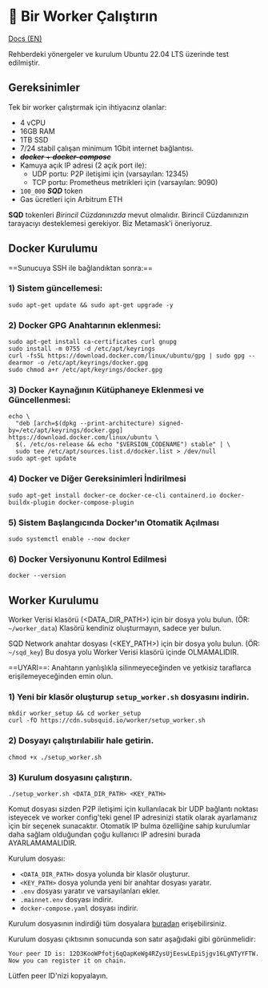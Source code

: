 # 🦑 Bir Worker Çalıştırın
[Docs (EN)](https://docs.sqd.dev/subsquid-network/participate/worker/)

Rehberdeki yönergeler ve kurulum Ubuntu 22.04 LTS üzerinde test edilmiştir.

## Gereksinimler 
Tek bir worker çalıştırmak için ihtiyacınz olanlar:

* 4 vCPU
* 16GB RAM
* 1TB SSD
* 7/24 stabil çalışan minimum 1Gbit internet bağlantısı.
* ~~***docker*** + ***docker-compose***~~
* Kamuya açık IP adresi (2 açık port ile):
  - UDP portu: P2P iletişimi için (varsayılan: 12345)
  - TCP portu: Prometheus metrikleri için (varsayılan: 9090)
* `100_000` ***SQD*** token
* Gas ücretleri için Arbitrum ETH

**SQD** tokenleri *Birincil Cüzdanınızda* mevut olmalıdır.
Birincil Cüzdanınızın tarayacıyı desteklemesi gerekiyor. Biz Metamask'i 
öneriyoruz.


## Docker Kurulumu
==Sunucuya SSH ile bağlandıktan sonra:==

### 1) Sistem güncellemesi:
```
sudo apt-get update && sudo apt-get upgrade -y

```

### 2) Docker GPG Anahtarının eklenmesi:
```
sudo apt-get install ca-certificates curl gnupg
sudo install -m 0755 -d /etc/apt/keyrings
curl -fsSL https://download.docker.com/linux/ubuntu/gpg | sudo gpg --dearmor -o /etc/apt/keyrings/docker.gpg
sudo chmod a+r /etc/apt/keyrings/docker.gpg
```

### 3) Docker Kaynağının Kütüphaneye Eklenmesi ve  Güncellenmesi:
```
echo \
  "deb [arch=$(dpkg --print-architecture) signed-by=/etc/apt/keyrings/docker.gpg] https://download.docker.com/linux/ubuntu \
  $(. /etc/os-release && echo "$VERSION_CODENAME") stable" | \
  sudo tee /etc/apt/sources.list.d/docker.list > /dev/null
sudo apt-get update
```

### 4) Docker ve Diğer Gereksinimleri İndirilmesi
```
sudo apt-get install docker-ce docker-ce-cli containerd.io docker-buildx-plugin docker-compose-plugin
```

### 5) Sistem Başlangıcında Docker'ın Otomatik Açılması
```
sudo systemctl enable --now docker
```

### 6) Docker Versiyonunu Kontrol Edilmesi
```
docker --version
```


## Worker Kurulumu
Worker Verisi klasörü (<DATA_DIR_PATH>) için bir dosya yolu bulun. (ÖR:
`~/worker_data`)
Klasörü kendiniz oluşturmayın, sadece yer bulun.

SQD Network anahtar dosyası (<KEY_PATH>) için bir dosya yolu bulun. (ÖR:
`~/sqd_key`) 
Bu dosya yolu Worker Verisi klasörü içinde OLMAMALIDIR.

==UYARI==: Anahtarın yanlışlıkla silinmeyeceğinden ve yetkisiz taraflarca
erişilemeyeceğinden emin olun.

### 1) Yeni bir klasör oluşturup `setup_worker.sh` dosyasını indirin.

```
mkdir worker_setup && cd worker_setup
curl -fO https://cdn.subsquid.io/worker/setup_worker.sh
```

### 2) Dosyayı çalıştırılabilir hale getirin.

```
chmod +x ./setup_worker.sh
```

### 3) Kurulum dosyasını çalıştırın.
```
./setup_worker.sh <DATA_DIR_PATH> <KEY_PATH>
```
Komut dosyası sizden P2P iletişimi için kullanılacak bir UDP bağlantı noktası
isteyecek ve worker config'teki genel IP adresinizi statik olarak ayarlamanız
için bir seçenek sunacaktır. Otomatik IP bulma özelliğine sahip kurulumlar daha
sağlam olduğundan çoğu kullanıcı IP adresini burada AYARLAMAMALIDIR.

Kurulum dosyası:
- `<DATA_DIR_PATH>` dosya yolunda bir klasör oluşturur.
- `<KEY_PATH>` dosya yolunda yeni bir anahtar dosyası yaratır.
- `.env` dosyası yaratır ve varsayılanları ekler.
- `.mainnet.env` dosyası indirir.
- `docker-compose.yaml` dosyası indirir.

Kurulum dosyasının indirdiği tüm dosyalara
[buradan](https://github.com/subsquid/cdn/tree/main/src/worker) erişebilirsiniz. 

Kurulum dosyası çıktısının sonucunda son satır aşağıdaki gibi görünmelidir:
```
Your peer ID is: 12D3KooWPfotj6qQapKeWg4RZysUjEeswLEpiSjgv16LgNTyYFTW. Now you can register it on chain.
```
Lütfen peer ID'nizi kopyalayın.
